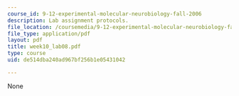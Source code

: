 ```yaml
---
course_id: 9-12-experimental-molecular-neurobiology-fall-2006
description: Lab assignment protocols.
file_location: /coursemedia/9-12-experimental-molecular-neurobiology-fall-2006/de514dba240ad967bf256b1e05431042_week10_lab08.pdf
file_type: application/pdf
layout: pdf
title: week10_lab08.pdf
type: course
uid: de514dba240ad967bf256b1e05431042

---
```

None